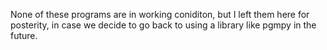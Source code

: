 None of these programs are in working coniditon, but I left them here for 
posterity, in case we decide to go back to using a library like pgmpy in the 
future.